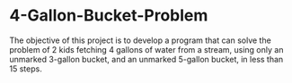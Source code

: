 # 4-Gallon-Bucket-Problem
The objective of this project is to develop a program that can solve the problem of 2 kids fetching 4 gallons of water from a stream, using only an unmarked 3-gallon bucket, and an unmarked 5-gallon bucket, in less than 15 steps.
